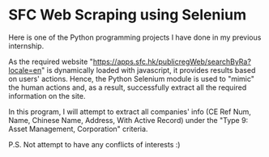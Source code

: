 # SFC Web Scraping using Selenium

Here is one of the Python programming projects I have done in my previous internship.

As the required website "https://apps.sfc.hk/publicregWeb/searchByRa?locale=en" is dynamically loaded with javascript, it provides results based on users' actions.
Hence, the Python Selenium module is used to "mimic" the human actions and, as a result, successfully extract all the required information on the site.

In this program, I will attempt to extract all companies' info (CE Ref Num, Name, Chinese Name, Address, With Active Record) 
under the "Type 9: Asset Management, Corporation" criteria.

P.S. Not attempt to have any conflicts of interests :)
